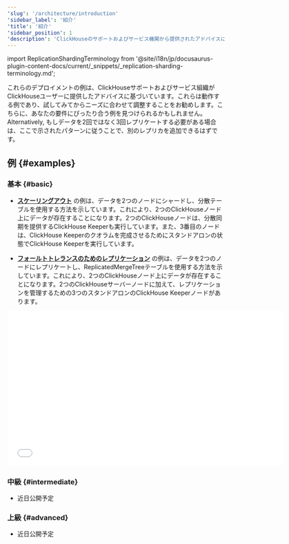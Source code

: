 ```yaml
---
'slug': '/architecture/introduction'
'sidebar_label': '紹介'
'title': '紹介'
'sidebar_position': 1
'description': 'ClickHouseのサポートおよびサービス機関から提供されたアドバイスに基づいて、展開の例を示すページ'
---
```


import ReplicationShardingTerminology from '@site/i18n/jp/docusaurus-plugin-content-docs/current/_snippets/_replication-sharding-terminology.md';

これらのデプロイメントの例は、ClickHouseサポートおよびサービス組織がClickHouseユーザーに提供したアドバイスに基づいています。これらは動作する例であり、試してみてからニーズに合わせて調整することをお勧めします。こちらに、あなたの要件にぴったり合う例を見つけられるかもしれません。Alternatively, もしデータを2回ではなく3回レプリケートする必要がある場合は、ここで示されたパターンに従うことで、別のレプリカを追加できるはずです。

<ReplicationShardingTerminology />

## 例 {#examples}

### 基本 {#basic}

- [**スケーリングアウト**](/deployment-guides/horizontal-scaling.md) の例は、データを2つのノードにシャードし、分散テーブルを使用する方法を示しています。これにより、2つのClickHouseノード上にデータが存在することになります。2つのClickHouseノードは、分散同期を提供するClickHouse Keeperも実行しています。また、3番目のノードは、ClickHouse Keeperのクオラムを完成させるためにスタンドアロンの状態でClickHouse Keeperを実行しています。

- [**フォールトトレランスのためのレプリケーション**](/deployment-guides/replicated.md) の例は、データを2つのノードにレプリケートし、ReplicatedMergeTreeテーブルを使用する方法を示しています。これにより、2つのClickHouseノード上にデータが存在することになります。2つのClickHouseサーバーノードに加えて、レプリケーションを管理するための3つのスタンドアロンのClickHouse Keeperノードがあります。

<div class='vimeo-container'>
  <iframe src="//www.youtube.com/embed/vBjCJtw_Ei0"
    width="640"
    height="360"
    frameborder="0"
    allow="autoplay;
    fullscreen;
    picture-in-picture"
    allowfullscreen>
  </iframe>
</div>

### 中級 {#intermediate}

- 近日公開予定

### 上級 {#advanced}

- 近日公開予定
